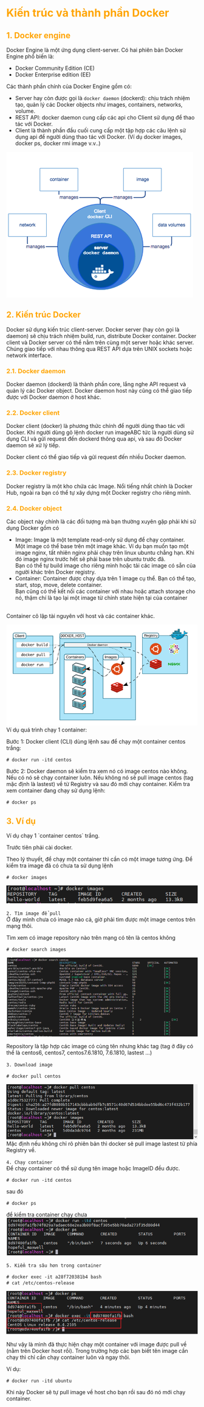<h1 style="color:orange">Kiến trúc và thành phần Docker</h1>
<h2 style="color:orange">1. Docker engine</h2>
Docker Engine là một ứng dụng client-server. Có hai phiên bản Docker Engine phổ biến là:

- Docker Community Edition (CE)
- Docker Enterprise edition (EE)

Các thành phần chính của Docker Engine gồm có:
- Server hay còn được gọi là `docker daemon` (dockerd): chịu trách nhiệm tạo, quản lý các Docker objects như images, containers, networks, volume.
- REST API: docker daemon cung cấp các api cho Client sử dụng để thao tác với Docker.
- Client là thành phần đầu cuối cung cấp một tập hợp các câu lệnh sử dụng api để người dùng thao tác với Docker. (Ví dụ docker images, docker ps, docker rmi image v.v..)

![docker-components1](../img/docker-components1.png)<br>
<h2 style="color:orange">2. Kiến trúc Docker</h2>
Docker sử dụng kiến trúc client-server. Docker server (hay còn gọi là daemon) sẽ chịu trách nhiệm build, run, distribute Docker container. Docker client và Docker server có thể nằm trên cùng một server hoặc khác server. Chúng giao tiếp với nhau thông qua REST API dựa trên UNIX sockets hoặc network interface.
<h3 style="color:orange">2.1. Docker daemon</h3>
Docker daemon (dockerd) là thành phần core, lắng nghe API request và quản lý các Docker object. Docker daemon host này cũng có thể giao tiếp được với Docker daemon ở host khác.
<h3 style="color:orange">2.2. Docker client</h3>
Docker client (docker) là phương thức chính để người dùng thao tác với Docker. Khi người dùng gõ lệnh docker run imageABC tức là người dùng sử dụng CLI và gửi request đến dockerd thông qua api, và sau đó Docker daemon sẽ xử lý tiếp.

Docker client có thể giao tiếp và gửi request đến nhiều Docker daemon.
<h3 style="color:orange">2.3. Docker registry</h3>
Docker registry là một kho chứa các Image. Nổi tiếng nhất chính là Docker Hub, ngoài ra bạn có thể tự xây dựng một Docker registry cho riêng mình.
<h3 style="color:orange">2.4. Docker object</h3>
Các object này chính là các đối tượng mà bạn thường xuyên gặp phải khi sử dụng Docker gồm có

- Image: Image là một template read-only sử dụng để chạy container.<br>
Một image có thể base trên một image khác. Ví dụ bạn muốn tạo một image nginx, tất nhiên nginx phải chạy trên linux ubuntu chẳng hạn. Khi đó image nginx trước hết sẽ phải base trên ubuntu trước đã.<br>
Bạn có thể tự build image cho riêng mình hoặc tải các image có sẵn của người khác trên Docker registry.
- Container: Container được chạy dựa trên 1 image cụ thể. Bạn có thể tạo, start, stop, move, delete container.<br>
Bạn cũng có thể kết nối các container với nhau hoặc attach storage cho nó, thậm chí là tạo lại một image từ chính state hiện tại của container
<br>
Container cô lập tài nguyên với host và các container khác.

![docker-components2](../img/docker-components2.png)<br>
Ví dụ quá trình chạy 1 container:

Bước 1: Docker client (CLI) dùng lệnh sau để chạy một container centos trắng:

    # docker run -itd centos
Bước 2: Docker daemon sẽ kiểm tra xem nó có image centos nào không. Nếu có nó sẽ chạy container luôn. Nếu không nó sẽ pull image centos (tag mặc định là lastest) về từ Registry và sau đó mới chạy container. Kiểm tra xem container đang chạy sử dụng lệnh:

    # docker ps
<h2 style="color:orange">3. Ví dụ</h2>
Ví dụ chạy 1 `container centos` trắng.

Trước tiên phải cài docker.

Theo lý thuyết, để chạy một container thì cần có một image tương ứng. Để kiểm tra image đã có chưa ta sử dụng lệnh

    # docker images
![docker-components3](../img/docker-components3.png)<br>

`2. Tìm image để pull`<br>
Ở đây mình chưa có image nào cả, giờ phải tìm được một image centos trên mạng thôi.

Tìm xem có image repository nào trên mạng có tên là centos không

    # docker search images
![docker-components4](../img/docker-components4.png)<br>

Repository là tập hợp các image có cùng tên nhưng khác tag (tag ở đây có thể là centos6, centos7, centos7.6.1810, 7.6.1810, lastest …)

`3. Download image`<br>

    # docker pull centos
![docker-components5](../img/docker-components5.png)<br>
Mặc định nếu không chỉ rõ phiên bản thì docker sẽ pull image lastest từ phía Registry về.

`4. Chạy container`<br>
Để chạy container có thể sử dụng tên image hoặc ImageID đều được.

    # docker run -itd centos
sau đó

    # docker ps
để kiểm tra container chạy chưa
![docker-components6](../img/docker-components6.png)<br>

`5. Kiểm tra sâu hơn trong container`<br>

    # docker exec -it a28f720381b4 bash
    # cat /etc/centos-release
![docker-components7](../img/docker-components7.png)<br>

Như vậy là mình đã thực hiện chạy một container với image được pull về (nằm trên Docker host rồi). Trong trường hợp các bạn biết tên image cần chạy thì chỉ cần chạy container luôn và ngay thôi.

Ví dụ: 

    # docker run -itd ubuntu
Khi này Docker sẽ tự pull image về host cho bạn rồi sau đó nó mới chạy container.